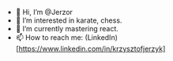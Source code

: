 - 👋 Hi, I’m @Jerzor
- 👀 I’m interested in karate, chess.
- 🌱 I’m currently mastering react.
- 📫 How to reach me: (LinkedIn)[https://www.linkedin.com/in/krzysztofjerzyk]

<!---
Jerzor/Jerzor is a ✨ special ✨ repository because its `README.md` (this file) appears on your GitHub profile.
You can click the Preview link to take a look at your changes.
--->

